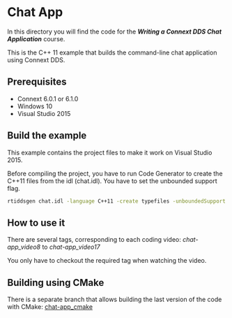 # Chat App

In this directory you will find the code for the **_Writing a Connext DDS Chat Application_** course.

This is the C++ 11 example that builds the command-line chat application using Connext DDS. 

## Prerequisites

- Connext 6.0.1 or 6.1.0
- Windows 10
- Visual Studio 2015

## Build the example

This example contains the project files to make it work on Visual Studio 2015.

Before compiling the project, you have to run Code Generator to create the C++11 files from the idl (chat.idl).
You have to set the unbounded support flag.

```bash
rtiddsgen chat.idl -language C++11 -create typefiles -unboundedSupport
```

## How to use it

There are several tags, corresponding to each coding video:
*chat-app_video8* to *chat-app_video17*

You only have to checkout the required tag when watching the video.

## Building using CMake

There is a separate branch that allows building the last version of the code with
CMake: [chat-app_cmake](https://github.com/rticommunity/rtiacademy/tree/chat-app_cmake)
